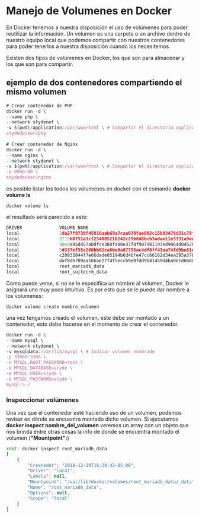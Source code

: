 # Manejo de Volumenes en Docker

En Docker tenemos a nuestra disposición el uso de volúmenes para poder reutilizar la información.
Un volumen es una carpeta o un archivo dentro de nuestro equipo local que podemos compartir con nuestros contenedores
para poder tenerlos a nuestra disposición cuando los necesitemos.

Existen dos tipos de volúmenes en Docker, los que son para almacenar y los que son para compartir.

## ejemplo de dos contenedores compartiendo el mismo volumen

```js
# Crear contenedor de PHP
docker run -d \
--name php \
--network stydenet \
-v $(pwd)/application:/var/www/html \ # Compartir el directorio application de nuestro equipo local
stydedocker/php
 
# Crear contenedor de Nginx
docker run -d \
--name nginx \
--network stydenet \
-v $(pwd)/application:/var/www/html \ # Compartir el directorio application de nuestro equipo local
-p 8080:80 \
stydedocker/nginx
```

es posible listar los todos los volumenes en docker con el comando __docker volume ls__

```
docker volume ls
```

el resultado será parecido a este:

```js
DRIVER              VOLUME NAME
local               2da27f9739f45816aab69a7caa078fae002c15b93478d31c79f40af2d7b29aa1
local               3715b0751a3cf254005216242c29b8d8bcb3adae11e3331a9ee8dfe7bfcb3006
local               38e8a95d457a0dfce388fa00e37f8f907981193ed9064d0452085f51f8bf5c34
local               5d337ef55c260bb02ca8be0a87755ac4df0ff43aa74fd9be81da4e6c525f60e3
local               c20832844f7e66dade05194b6d4bfe47cc66162d34ea395a37b36a1f74e3e5f1
local               daf8d6709aa166ae2774f5eccb9e0fdd9b41459d4ba0e1d6b806d413413a86d5
local               root_mariadb_data
local               root_suitecrm_data
```

Como puede verse, si no se le especifica un nombre al volumen, Docker le asignará uno muy poco intuitivo.
Es por esto que se le puede dar nombre a los volumenes:

```
docker volume create nombre_volumen
```
una vez tengamos creado el volumen, este debe ser montado a un contenedor, esto debe hacerse en el momento de crear el contenedor.

```js
docker run -d \
--name mysql \
--network stydenet \
-v mysqldata:/var/lib/mysql \ # Indicar volumen nombrado
-p 33060:3306 \
-e MYSQL_ROOT_PASSWORD=root \
-e MYSQL_DATABASE=styde \
-e MYSQL_USER=styde \
-e MYSQL_PASSWORD=styde \
mysql:5.7
```

### Inspeccionar volúmenes
Una vez que el contenedor esté haciendo uso de un volumen, podemos revisar en dónde se encuentra montado dicho volumen.
Si ejecutamos __docker inspect nombre_del_volumen__ veremos un array con un objeto que nos brinda entre otras cosas la info de donde se encuentra montado el volumen (__"Mountpoint":__)

```js
root: docker inspect root_mariadb_data 
[
    {
        "CreatedAt": "2018-12-19T18:38:42-05:00",
        "Driver": "local",
        "Labels": null,
        "Mountpoint": "/var/lib/docker/volumes/root_mariadb_data/_data",
        "Name": "root_mariadb_data",
        "Options": null,
        "Scope": "local"
    }
]
```



